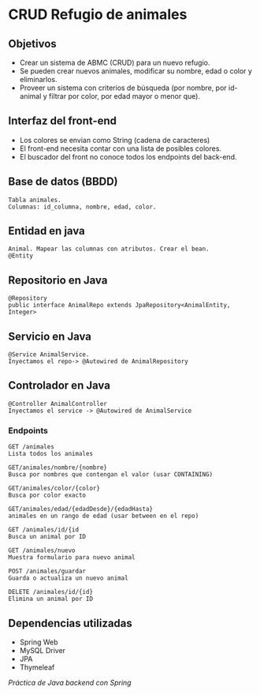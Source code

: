 # CRUD Refugio de animales
## Objetivos
- Crear un sistema de ABMC (CRUD) para un nuevo refugio.
- Se pueden crear nuevos animales, modificar su nombre, edad o color y eliminarlos.
- Proveer un sistema con criterios de búsqueda (por nombre, por id-animal y filtrar por color, por edad mayor o menor que).

## Interfaz del front-end
- Los colores se envian como String (cadena de caracteres)
- El front-end necesita contar con una lista de posibles colores.
- El buscador del front no conoce todos los endpoints del back-end.

## Base de datos (BBDD)
    Tabla animales.
    Columnas: id_columna, nombre, edad, color.

## Entidad en java 
    Animal. Mapear las columnas con atributos. Crear el bean.
    @Entity

## Repositorio en Java
    @Repository
    public interface AnimalRepo extends JpaRepository<AnimalEntity, Integer>

## Servicio en Java
    @Service AnimalService.
    Inyectamos el repo-> @Autowired de AnimalRepository

## Controlador en Java
    @Controller AnimalController
    Inyectamos el service -> @Autowired de AnimalService

### Endpoints
    GET /animales
    Lista todos los animales

    GET/animales/nombre/{nombre}
    Busca por nombres que contengan el valor (usar CONTAINING)

    GET/animales/color/{color}
    Busca por color exacto

    GET/animales/edad/{edadDesde}/{edadHasta} 			
    animales en un rango de edad (usar between en el repo)

    GET /animales/id/{id
    Busca un animal por ID

    GET /animales/nuevo
    Muestra formulario para nuevo animal

    POST /animales/guardar
    Guarda o actualiza un nuevo animal

    DELETE /animales/id/{id}
    Elimina un animal por ID

## Dependencias utilizadas
- Spring Web
- MySQL Driver
- JPA
- Thymeleaf

*Práctica de Java backend con Spring*